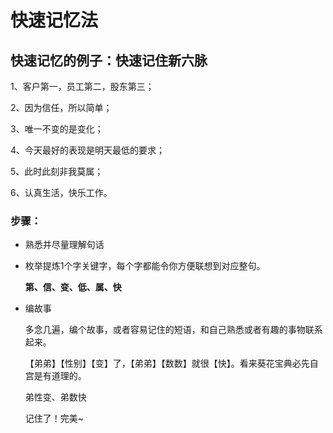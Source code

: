 # 快速记忆法

## 快速记忆的例子：快速记住新六脉

1、客户第一，员工第二，股东第三； 

2、因为信任，所以简单； 

3、唯一不变的是变化； 

4、今天最好的表现是明天最低的要求；

5、此时此刻非我莫属； 

6、认真生活，快乐工作。

### 步骤：

* 熟悉并尽量理解句话
* 枚举提炼1个字关键字，每个字都能令你方便联想到对应整句。

    **​​第、信、变、低、属、快**

* 编故事

    ​多念几遍，编个故事，或者容易记住的短语，和自己熟悉或者有趣的事物联系起来。

    ​【弟弟】【性别】【变】了，【弟弟】【数数】就很【快】。看来葵花宝典必先自宫是有道理的。



  ​弟性变、弟数快​​​



  ​记住了！完美~

